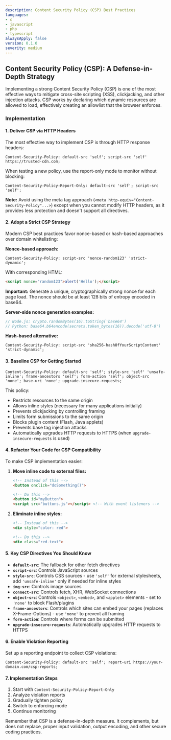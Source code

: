 ```yaml
---
description: Content Security Policy (CSP) Best Practices
languages:
- c
- javascript
- php
- typescript
alwaysApply: false
version: 0.1.0
severity: medium
---
```


## Content Security Policy (CSP): A Defense-in-Depth Strategy

Implementing a strong Content Security Policy (CSP) is one of the most effective ways to mitigate cross-site scripting (XSS), clickjacking, and other injection attacks. CSP works by declaring which dynamic resources are allowed to load, effectively creating an allowlist that the browser enforces.

### Implementation

#### 1. Deliver CSP via HTTP Headers

The most effective way to implement CSP is through HTTP response headers:

```http
Content-Security-Policy: default-src 'self'; script-src 'self' https://trusted-cdn.com;
```

When testing a new policy, use the report-only mode to monitor without blocking:

```http
Content-Security-Policy-Report-Only: default-src 'self'; script-src 'self';
```

**Note:** Avoid using the meta tag approach (`<meta http-equiv="Content-Security-Policy"...>`) except when you cannot modify HTTP headers, as it provides less protection and doesn't support all directives.

#### 2. Adopt a Strict CSP Strategy

Modern CSP best practices favor nonce-based or hash-based approaches over domain whitelisting:

**Nonce-based approach:**

```http
Content-Security-Policy: script-src 'nonce-random123' 'strict-dynamic';
```

With corresponding HTML:

```html
<script nonce="random123">alert('Hello');</script>
```

**Important:** Generate a unique, cryptographically strong nonce for each page load. The nonce should be at least 128 bits of entropy encoded in base64.

**Server-side nonce generation examples:**

```javascript
// Node.js: crypto.randomBytes(16).toString('base64')
// Python: base64.b64encode(secrets.token_bytes(16)).decode('utf-8')
```

**Hash-based alternative:**
```http
Content-Security-Policy: script-src 'sha256-hashOfYourScriptContent' 'strict-dynamic';
```

#### 3. Baseline CSP for Getting Started

```http
Content-Security-Policy: default-src 'self'; style-src 'self' 'unsafe-inline'; frame-ancestors 'self'; form-action 'self'; object-src 'none'; base-uri 'none'; upgrade-insecure-requests;
```

This policy:
- Restricts resources to the same origin
- Allows inline styles (necessary for many applications initially)
- Prevents clickjacking by controlling framing
- Limits form submissions to the same origin
- Blocks plugin content (Flash, Java applets)
- Prevents base tag injection attacks
- Automatically upgrades HTTP requests to HTTPS (when `upgrade-insecure-requests` is used)

#### 4. Refactor Your Code for CSP Compatibility

To make CSP implementation easier:

1. **Move inline code to external files:**
   ```html
   <!-- Instead of this -->
   <button onclick="doSomething()">

   <!-- Do this -->
   <button id="myButton">
   <script src="buttons.js"></script> <!-- With event listeners -->
   ```

2. **Eliminate inline styles:**
   ```html
   <!-- Instead of this -->
   <div style="color: red">

   <!-- Do this -->
   <div class="red-text">
   ```

#### 5. Key CSP Directives You Should Know

- **`default-src`**: The fallback for other fetch directives
- **`script-src`**: Controls JavaScript sources
- **`style-src`**: Controls CSS sources - use `'self'` for external stylesheets, add `'unsafe-inline'` only if needed for inline styles
- **`img-src`**: Controls image sources
- **`connect-src`**: Controls fetch, XHR, WebSocket connections
- **`object-src`**: Controls `<object>`, `<embed>`, and `<applet>` elements - set to `'none'` to block Flash/plugins
- **`frame-ancestors`**: Controls which sites can embed your pages (replaces X-Frame-Options) - use `'none'` to prevent all framing
- **`form-action`**: Controls where forms can be submitted
- **`upgrade-insecure-requests`**: Automatically upgrades HTTP requests to HTTPS

#### 6. Enable Violation Reporting

Set up a reporting endpoint to collect CSP violations:

```http
Content-Security-Policy: default-src 'self'; report-uri https://your-domain.com/csp-reports;
```

#### 7. Implementation Steps

1. Start with `Content-Security-Policy-Report-Only`
2. Analyze violation reports
3. Gradually tighten policy
4. Switch to enforcing mode
5. Continue monitoring

Remember that CSP is a defense-in-depth measure. It complements, but does not replace, proper input validation, output encoding, and other secure coding practices.
